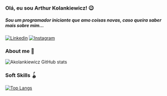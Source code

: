 ### Olá, eu sou Arthur Kolankiewicz! 😉
##### Sou um programador iniciante que amo coisas novas, caso queira saber mais sobre mim...

[![Linkedin](https://img.shields.io/badge/LinkedIn-0077B5?style=for-the-badge&logo=linkedin&logoColor=white)](https://www.linkedin.com/in/arthur-kolankiewicz-85b333302/)
[![Instagram](https://img.shields.io/badge/Instagram-E4405F?style=for-the-badge&logo=instagram&logoColor=white)](https://www.instagram.com/akolankiewicz/)

### About me 🤏

![Akolankiewicz GitHub stats](https://github-readme-stats.vercel.app/api?username=akolankiewicz&show_icons=true&theme=radical)

### Soft Skills 🪀

[![Top Langs](https://github-readme-stats.vercel.app/api/top-langs/?username=akolankiewicz&layout=donut)](https://github.com/akolankiewicz)

